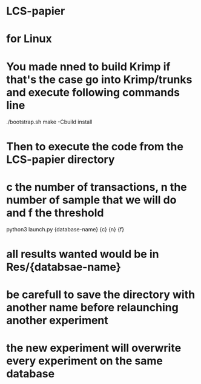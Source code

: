 # LCS-papier
# for Linux
# You made nned to build Krimp if that's the case go into Krimp/trunks and execute following commands line
./bootstrap.sh
make -Cbuild install


# Then to execute the code from the LCS-papier directory
# c the number of transactions, n the number of sample that we will do and f the threshold 
python3 launch.py {database-name} {c} {n} {f}

# all results wanted would be in Res/{databsae-name}

# be carefull to save the directory with another name before relaunching another experiment
# the new experiment will overwrite every experiment on the same database
